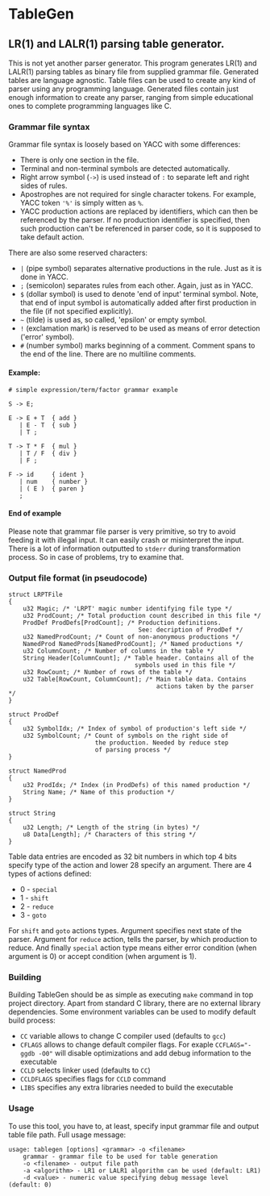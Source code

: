 # TableGen
## LR(1) and LALR(1) parsing table generator.

This is not yet another parser generator. This program generates LR(1) and LALR(1) parsing tables as binary file from supplied grammar file. Generated tables are language agnostic. Table files can be used to create any kind of parser using any programming language. Generated files contain just enough information to create any parser, ranging from simple educational ones to complete programming languages like C.

### Grammar file syntax

Grammar file syntax is loosely based on YACC with some differences:

* There is only one section in the file.
* Terminal and non-terminal symbols are detected automatically.
* Right arrow symbol (`->`) is used instead of `:` to separate left and right sides of rules.
* Apostrophes are not required for single character tokens. For example, YACC token `'%'` is simply witten as `%`.
* YACC production actions are replaced by identifiers, which can then be referenced by the parser. If no production identifier is specified, then such production can't be referenced in parser code, so it is supposed to take default action.

There are also some reserved characters:

* `|` (pipe symbol) separates alternative productions in the rule. Just as it is done in YACC.
* `;` (semicolon) separates rules from each other. Again, just as in YACC.
* `$` (dollar symbol) is used to denote 'end of input' terminal symbol. Note, that end of input symbol is automatically added after first production in the file (if not specified explicitly).
* `~` (tilde) is used as, so called, 'epsilon' or empty symbol.
* `!` (exclamation mark) is reserved to be used as means of error detection ('error' symbol).
* `#` (number symbol) marks beginning of a comment. Comment spans to the end of the line. There are no multiline comments.

#### Example:
    # simple expression/term/factor grammar example

    S -> E;

    E -> E + T  { add }
       | E - T  { sub }
       | T ;

    T -> T * F  { mul }
       | T / F  { div }
       | F ;

    F -> id     { ident }
       | num    { number }
       | ( E )  { paren }
       ;
#### End of example

Please note that grammar file parser is very primitive, so try to avoid feeding it with illegal input. It can easily crash or misinterpret the input. There is a lot of information outputted to `stderr` during transformation process. So in case of problems, try to examine that.

### Output file format (in pseudocode)

    struct LRPTFile
    {
        u32 Magic; /* 'LRPT' magic number identifying file type */
        u32 ProdCount; /* Total production count described in this file */
        ProdDef ProdDefs[ProdCount]; /* Production definitions.
                                        See: decription of ProdDef */
        u32 NamedProdCount; /* Count of non-anonymous productions */
        NamedProd NamedProds[NamedProdCount]; /* Named productions */
        u32 ColumnCount; /* Number of columns in the table */
        String Header[ColumnCount]; /* Table header. Contains all of the
                                       symbols used in this file */
        u32 RowCount; /* Number of rows of the table */
        u32 Table[RowCount, ColumnCount]; /* Main table data. Contains
                                             actions taken by the parser */
    }

    struct ProdDef
    {
        u32 SymbolIdx; /* Index of symbol of production's left side */
        u32 SymbolCount; /* Count of symbols on the right side of
                            the production. Needed by reduce step
                            of parsing process */
    }

    struct NamedProd
    {
        u32 ProdIdx; /* Index (in ProdDefs) of this named production */
        String Name; /* Name of this production */
    }

    struct String
    {
        u32 Length; /* Length of the string (in bytes) */
        u8 Data[Length]; /* Characters of this string */
    }

Table data entries are encoded as 32 bit numbers in which top 4 bits specify type of the action and lower 28 specify an argument. There are 4 types of actions defined:

* 0 - `special`
* 1 - `shift`
* 2 - `reduce`
* 3 - `goto`

For `shift` and `goto` actions types. Argument specifies next state of the parser. Argument for `reduce` action, tells the parser, by which production to reduce. And finally `special` action type means either error condition (when argument is 0) or accept condition (when argument is 1).

### Building

Building TableGen should be as simple as executing `make` command in top project directory. Apart from standard C library, there are no external library dependencies. Some environment variables can be used to modify default build process:

* `CC` variable allows to change C compiler used (defaults to `gcc`)
* `CFLAGS` allows to change default compiler flags. For exaple `CCFLAGS="-ggdb -O0"` will disable optimizations and add debug information to the executable
* `CCLD` selects linker used (defaults to `CC`)
* `CCLDFLAGS` specifies flags for `CCLD` command
* `LIBS` specifies any extra libraries needed to build the executable

### Usage

To use this tool, you have to, at least, specify input grammar file and output table file path. Full usage message:

    usage: tablegen [options] <grammar> -o <filename>
        grammar - grammar file to be used for table generation
        -o <filename> - output file path
        -a <algorithm> - LR1 or LALR1 algorithm can be used (default: LR1)
        -d <value> - numeric value specifying debug message level (default: 0)
